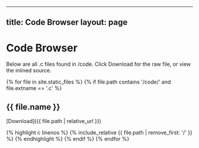 
---
title: Code Browser
layout: page
---

# Code Browser

Below are all .c files found in /code. Click Download for the raw file, or view the inlined source.

{% for file in site.static_files %}
  {% if file.path contains '/code/' and file.extname == '.c' %}
## {{ file.name }}
[Download]({{ file.path | relative_url }})

{% highlight c linenos %}
{% include_relative {{ file.path | remove_first: '/' }} %}
{% endhighlight %}
  {% endif %}
{% endfor %}
